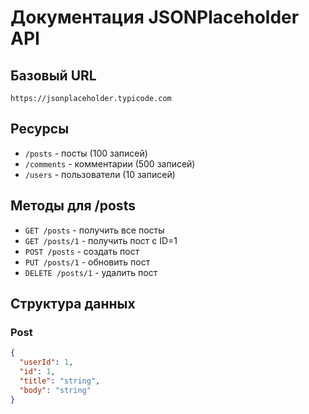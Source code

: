 # Документация JSONPlaceholder API

## Базовый URL
`https://jsonplaceholder.typicode.com`

## Ресурсы
- `/posts` - посты (100 записей)
- `/comments` - комментарии (500 записей) 
- `/users` - пользователи (10 записей)

## Методы для /posts
- `GET /posts` - получить все посты
- `GET /posts/1` - получить пост с ID=1
- `POST /posts` - создать пост
- `PUT /posts/1` - обновить пост
- `DELETE /posts/1` - удалить пост

## Структура данных
### Post
```json
{
  "userId": 1,
  "id": 1, 
  "title": "string",
  "body": "string"
}
